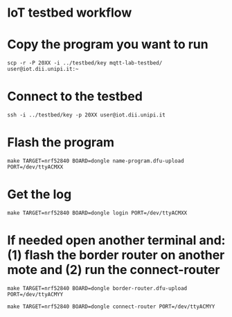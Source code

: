 # IoT testbed workflow

# Copy the program you want to run
    scp -r -P 20XX -i ../testbed/key mqtt-lab-testbed/ user@iot.dii.unipi.it:~

# Connect to the testbed
    ssh -i ../testbed/key -p 20XX user@iot.dii.unipi.it

# Flash the program
    make TARGET=nrf52840 BOARD=dongle name-program.dfu-upload PORT=/dev/ttyACMXX

# Get the log
    make TARGET=nrf52840 BOARD=dongle login PORT=/dev/ttyACMXX

# If needed open another terminal and: (1) flash the border router on another mote and (2) run the connect-router
    make TARGET=nrf52840 BOARD=dongle border-router.dfu-upload PORT=/dev/ttyACMYY

    make TARGET=nrf52840 BOARD=dongle connect-router PORT=/dev/ttyACMYY

